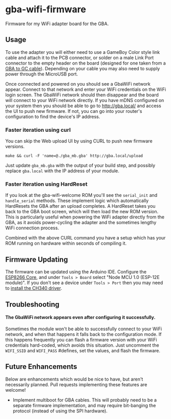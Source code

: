 # gba-wifi-firmware
Firmware for my WiFi adapter board for the GBA.

## Usage
To use the adapter you will either need to use a GameBoy Color style link cable and attach it to the PCB connector, or solder on a male Link Port connector to the empty header on the board (designed for one taken from a [GBA to GC cable](https://www.ebay.com/sch/i.html?_from=R40&_trksid=m570.l1313&_nkw=gba+to+gc+cable&_sacat=0)). Depending on your cable you may also need to supply power through the MicroUSB port.

Once connected and powered on you should see a GbaWiFi network appear. Connect to that network and enter your WiFi credentials on the WiFi login screen. The GbaWiFi network should then disappear and the board will connect to your WiFi network directly. If you have mDNS configured on your system then you should be able to go to http://gba.local/ and access the UI to push new firmware. If not, you can go into your router's configuration to find the device's IP address.

### Faster iteration using curl
You can skip the Web upload UI by using CURL to push new firmware versions.

```
make && curl -F 'name=@./gba_mb.gba' http://gba.local/upload
```

Just update `gba_mb.gba` with the output of your build step, and possibly replace `gba.local` with the IP address of your module.

### Faster iteration using HardReset
If you look at the gba-wifi-welcome ROM you'll see the `serial_init` and `handle_serial` methods. These implement logic which automatically HardResets the GBA after an upload completes. A HardReset takes you back to the GBA boot screen, which will then load the new ROM version. This is particularly useful when powering the WiFi adapter directly from the GBA, as it avoids power-cycling the adapter and the sometimes lengthy WiFi connection process.

Combined with the above CURL command you have a setup which has your ROM running on hardware within seconds of compiling it.


## Firmware Updating
The firmware can be updated using the Arduino IDE. Configure the [ESP8266 Core](https://github.com/esp8266/Arduino), and under `Tools > Board` select "Node MCU 1.0 (ESP-12E module)". If you don't see a device under `Tools > Port` then you may need to [install the CH340 driver](https://learn.sparkfun.com/tutorials/how-to-install-ch340-drivers/all).

## Troubleshooting
#### The GbaWiFi network appears even after configuring it successfully.
Sometimes the module won't be able to successfully connect to your WiFi network, and when that happens it falls back to the configuration mode. If this happens frequently you can flash a firmware version with your WiFi credentials hard-coded, which avoids this situation. Just uncomment the `WIFI_SSID` and `WIFI_PASS` #defines, set the values, and flash the firmware.



## Future Enhancements

Below are enhancements which would be nice to have, but aren't necessarily planned. Pull requests implementing these features are welcome!

* Implement multiboot for GBA cables. This will probably need to be a separate firmware implementation, and may require bit-banging the protocol (instead of using the SPI hardware).
